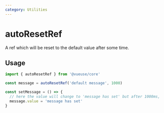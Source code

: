 ```yaml
---
category: Utilities
---
```


# autoResetRef

A ref which will be reset to the default value after some time.

## Usage

```ts
import { autoResetRef } from '@vueuse/core'

const message = autoResetRef('default message', 1000)

const setMessage = () => {
  // here the value will change to 'message has set' but after 1000ms, it will change to 'default message'
  message.value = 'message has set'
}
```
